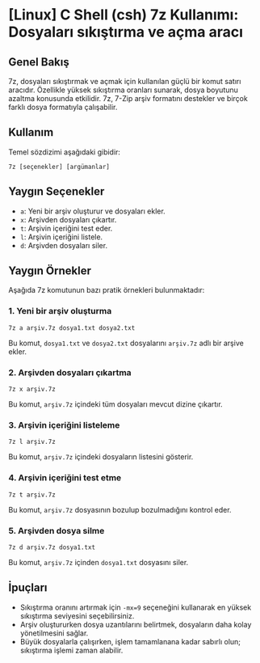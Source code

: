 # [Linux] C Shell (csh) 7z Kullanımı: Dosyaları sıkıştırma ve açma aracı

## Genel Bakış
7z, dosyaları sıkıştırmak ve açmak için kullanılan güçlü bir komut satırı aracıdır. Özellikle yüksek sıkıştırma oranları sunarak, dosya boyutunu azaltma konusunda etkilidir. 7z, 7-Zip arşiv formatını destekler ve birçok farklı dosya formatıyla çalışabilir.

## Kullanım
Temel sözdizimi aşağıdaki gibidir:
```
7z [seçenekler] [argümanlar]
```

## Yaygın Seçenekler
- `a`: Yeni bir arşiv oluşturur ve dosyaları ekler.
- `x`: Arşivden dosyaları çıkartır.
- `t`: Arşivin içeriğini test eder.
- `l`: Arşivin içeriğini listele.
- `d`: Arşivden dosyaları siler.

## Yaygın Örnekler
Aşağıda 7z komutunun bazı pratik örnekleri bulunmaktadır:

### 1. Yeni bir arşiv oluşturma
```
7z a arşiv.7z dosya1.txt dosya2.txt
```
Bu komut, `dosya1.txt` ve `dosya2.txt` dosyalarını `arşiv.7z` adlı bir arşive ekler.

### 2. Arşivden dosyaları çıkartma
```
7z x arşiv.7z
```
Bu komut, `arşiv.7z` içindeki tüm dosyaları mevcut dizine çıkartır.

### 3. Arşivin içeriğini listeleme
```
7z l arşiv.7z
```
Bu komut, `arşiv.7z` içindeki dosyaların listesini gösterir.

### 4. Arşivin içeriğini test etme
```
7z t arşiv.7z
```
Bu komut, `arşiv.7z` dosyasının bozulup bozulmadığını kontrol eder.

### 5. Arşivden dosya silme
```
7z d arşiv.7z dosya1.txt
```
Bu komut, `arşiv.7z` içinden `dosya1.txt` dosyasını siler.

## İpuçları
- Sıkıştırma oranını artırmak için `-mx=9` seçeneğini kullanarak en yüksek sıkıştırma seviyesini seçebilirsiniz.
- Arşiv oluştururken dosya uzantılarını belirtmek, dosyaların daha kolay yönetilmesini sağlar.
- Büyük dosyalarla çalışırken, işlem tamamlanana kadar sabırlı olun; sıkıştırma işlemi zaman alabilir.